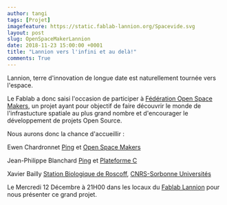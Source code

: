 ```yaml
---
author: tangi
tags: [Projet]
imagefeature: https://static.fablab-lannion.org/Spacevide.svg
layout: post
slug: OpenSpaceMakerLannion
date: 2018-11-23 15:00:00 +0001
title: "Lannion vers l'infini et au delà!"
comments: True
---
```


Lannion, terre d'innovation de longue date est naturellement tournée vers l'espace. 

Le Fablab a donc saisi l'occasion de participer à [ Fédération Open Space Makers](https://www.federation-openspacemakers.com/fr/), un projet 
ayant pour objectif de faire découvrir le monde de l'infrastucture spatiale au plus grand nombre et d'encourager le développement de projets Open Source.

Nous aurons donc la chance d'accueillir  :

Ewen Chardronnet [Ping](https://info.pingbase.net/) et [Open Space Makers](https://www.federation-openspacemakers.com/fr/)

Jean-Philippe Blanchard [Ping](https://info.pingbase.net/) et [Plateforme C](http://www.plateforme-c.org/)

Xavier Bailly [Station Biologique de Roscoff](http://www.sb-roscoff.fr/fr), [CNRS-Sorbonne Universités](http://www.sorbonne-universites.fr/)

Le Mercredi 12 Décembre à 21H00 dans les locaux du [Fablab Lannion](http://www.fablab-lannion.org/horaires-et-acces/) pour nous présenter ce grand projet.  


